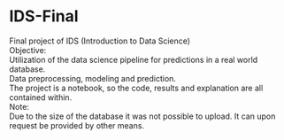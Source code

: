 # IDS-Final
Final project of IDS (Introduction to Data Science)<br>
Objective:<br>
Utilization of the data science pipeline for predictions in a real world database.<br>
Data preprocessing, modeling and prediction.<br>
The project is a notebook, so the code, results and explanation are all contained within.<br>
Note:<br>
Due to the size of the database it was not possible to upload. It can upon request be provided by other means.<br>

